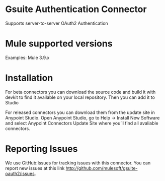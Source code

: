 # Gsuite Authentication Connector

Supports server-to-server OAuth2 Authentication 

# Mule supported versions
Examples:
Mule 3.9.x


# Installation 
For beta connectors you can download the source code and build it with devkit to find it available on your local repository. Then you can add it to Studio

For released connectors you can download them from the update site in Anypoint Studio. 
Open Anypoint Studio, go to Help → Install New Software and select Anypoint Connectors Update Site where you’ll find all avaliable connectors.


# Reporting Issues

We use GitHub:Issues for tracking issues with this connector. You can report new issues at this link http://github.com/mulesoft/gsuite-oauth2/issues.